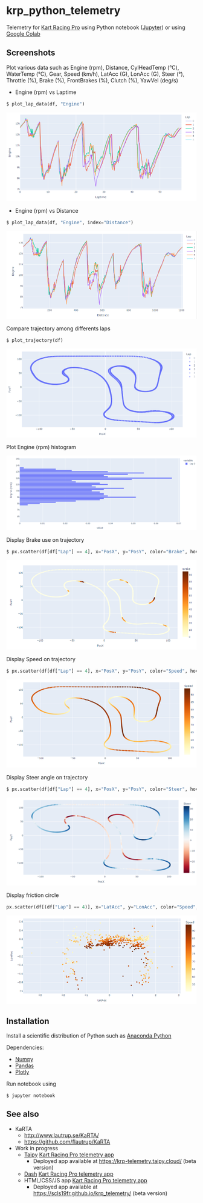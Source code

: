# krp_python_telemetry

Telemetry for [Kart Racing Pro](https://www.kartracing-pro.com/) using Python notebook ([Jupyter](https://jupyter.org/)) or using [Google Colab](https://colab.research.google.com/github/scls19fr/krp_python_telemetry/blob/main/telemetry.ipynb)

## Screenshots

Plot various data such as Engine (rpm), Distance,	CylHeadTemp	(°C), WaterTemp (°C), Gear, Speed	(km/h), LatAcc (G), LonAcc (G), Steer (°), Throttle (%), Brake (%), FrontBrakes (%), Clutch (%), YawVel (deg/s)

- Engine (rpm) vs Laptime

```python
$ plot_lap_data(df, "Engine")
```

![Engine_vs_Laptime](screenshots/Engine_vs_Laptime.PNG)

- Engine (rpm) vs Distance

```python
$ plot_lap_data(df, "Engine", index="Distance")
```

![Engine_vs_Distance](screenshots/Engine_vs_Distance.PNG)

Compare trajectory among differents laps

```python
$ plot_trajectory(df)
```

![Trajectory](screenshots/Trajectory.PNG)

Plot Engine (rpm) histogram

![Engine_hist](screenshots/Engine_hist.PNG)

Display Brake use on trajectory

```python
$ px.scatter(df[df["Lap"] == 4], x="PosX", y="PosY", color="Brake", hover_name="Laptime", color_continuous_scale="YlOrBr")
```

![Trajectory_Brake](screenshots/Trajectory_Brake.PNG)

Display Speed on trajectory

```python
$ px.scatter(df[df["Lap"] == 4], x="PosX", y="PosY", color="Speed", hover_name="Laptime", color_continuous_scale="YlOrBr")
```

![Trajectory_Speed](screenshots/Trajectory_Speed.PNG)

Display Steer angle on trajectory

```python
$ px.scatter(df[df["Lap"] == 4], x="PosX", y="PosY", color="Steer", hover_name="Distance", color_continuous_scale="RdBu")
```

![Trajectory_Speed](screenshots/Trajectory_Steer.PNG)

Display friction circle

```python
px.scatter(df[(df["Lap"] == 4)], x="LatAcc", y="LonAcc", color="Speed", hover_name="Laptime", color_continuous_scale="YlOrBr")
```

![Friction_circle](screenshots/Friction_circle.PNG)

## Installation

Install a scientific distribution of Python such as [Anaconda Python](https://www.anaconda.com/download) 

Dependencies:
- [Numpy](https://numpy.org/)
- [Pandas](https://pandas.pydata.org/)
- [Plotly](https://plotly.com/)

Run notebook using

    $ jupyter notebook

## See also
- KaRTA
  - http://www.lautrup.se/KaRTA/
  - https://github.com/flautrup/KaRTA
- Work in progress
  - [Taipy](https://www.taipy.io/) [Kart Racing Pro telemetry app](https://github.com/scls19fr/krp_python_telemetry/tree/taipy)
    - Deployed app available at https://krp-telemetry.taipy.cloud/ (beta version)
  - [Dash](https://dash.plotly.com/) [Kart Racing Pro telemetry app](https://github.com/scls19fr/krp_python_telemetry/tree/dash)
  - HTML/CSS/JS app [Kart Racing Pro telemetry app](https://scls19fr.github.io/krp_telemetry/)
    - Deployed app available at https://scls19fr.github.io/krp_telemetry/ (beta version) 
